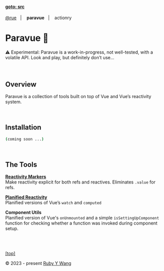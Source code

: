#### [goto: src](https://github.com/ruby-cube/rue/tree/main/packages/paravue)
[@rue](https://github.com/ruby-cube/rue#goto-src)  &nbsp;&nbsp;|&nbsp; &nbsp;  **paravue**  &nbsp;&nbsp;|&nbsp; &nbsp; actionry
# Paravue 🌴

<aside>
⚠️ Experimental: Paravue is a work-in-progress, not well-tested, with a volatile API. Look and play, but definitely don’t use…
</aside>
</br>
</br>

## Overview

Paravue is a collection of tools built on top of Vue and Vue’s reactivity system.

<br/>

## Installation

```bash
(coming soon ...)
```
</br>

## The Tools

[**Reactivity Markers**](https://github.com/ruby-cube/rue/tree/main/packages/paravue/docs/reactivity-markers.md#goto-src)
<br/>
Make reactivity explicit for both refs and reactives.  Eliminates `.value` for refs.

[**Planified Reactivity**](https://github.com/ruby-cube/rue/tree/main/packages/paravue/docs/planified-reactivity.md#goto-src)
<br/>
Planified versions of Vue’s `watch` and `computed`

**Component Utils**
<br/>
Planified version of Vue's `onUnmounted` and a simple `isSettingUpComponent` function for checking whether a function was invoked during component setup.

<br/>
<br/>

[[top]](https://github.com/ruby-cube/rue/tree/main/packages/paravue#goto-src)

© 2023 - present [Ruby Y Wang](https://github.com/ruby-cube)